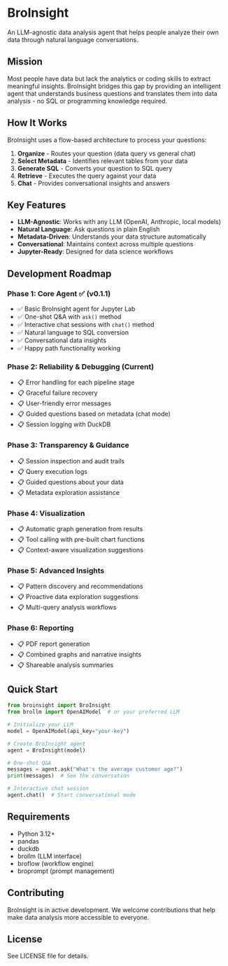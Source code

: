 # BroInsight

An LLM-agnostic data analysis agent that helps people analyze their own data through natural language conversations.

## Mission

Most people have data but lack the analytics or coding skills to extract meaningful insights. BroInsight bridges this gap by providing an intelligent agent that understands business questions and translates them into data analysis - no SQL or programming knowledge required.

## How It Works

BroInsight uses a flow-based architecture to process your questions:

1. **Organize** - Routes your question (data query vs general chat)
2. **Select Metadata** - Identifies relevant tables from your data
3. **Generate SQL** - Converts your question to SQL query
4. **Retrieve** - Executes the query against your data
5. **Chat** - Provides conversational insights and answers

## Key Features

- **LLM-Agnostic**: Works with any LLM (OpenAI, Anthropic, local models)
- **Natural Language**: Ask questions in plain English
- **Metadata-Driven**: Understands your data structure automatically
- **Conversational**: Maintains context across multiple questions
- **Jupyter-Ready**: Designed for data science workflows

## Development Roadmap

### Phase 1: Core Agent ✅ (v0.1.1)
- ✅ Basic BroInsight agent for Jupyter Lab
- ✅ One-shot Q&A with `ask()` method
- ✅ Interactive chat sessions with `chat()` method
- ✅ Natural language to SQL conversion
- ✅ Conversational data insights
- ✅ Happy path functionality working

### Phase 2: Reliability & Debugging (Current)
- 📋 Error handling for each pipeline stage
- 📋 Graceful failure recovery
- 📋 User-friendly error messages
- 📋 Guided questions based on metadata (chat mode)
- 📋 Session logging with DuckDB

### Phase 3: Transparency & Guidance
- 📋 Session inspection and audit trails
- 📋 Query execution logs
- 📋 Guided questions about your data
- 📋 Metadata exploration assistance

### Phase 4: Visualization
- 📋 Automatic graph generation from results
- 📋 Tool calling with pre-built chart functions
- 📋 Context-aware visualization suggestions

### Phase 5: Advanced Insights
- 📋 Pattern discovery and recommendations
- 📋 Proactive data exploration suggestions
- 📋 Multi-query analysis workflows

### Phase 6: Reporting
- 📋 PDF report generation
- 📋 Combined graphs and narrative insights
- 📋 Shareable analysis summaries

## Quick Start

```python
from broinsight import BroInsight
from brollm import OpenAIModel  # or your preferred LLM

# Initialize your LLM
model = OpenAIModel(api_key="your-key")

# Create BroInsight agent
agent = BroInsight(model)

# One-shot Q&A
messages = agent.ask("What's the average customer age?")
print(messages)  # See the conversation

# Interactive chat session
agent.chat()  # Start conversational mode
```

## Requirements

- Python 3.12+
- pandas
- duckdb
- brollm (LLM interface)
- broflow (workflow engine)
- broprompt (prompt management)

## Contributing

BroInsight is in active development. We welcome contributions that help make data analysis more accessible to everyone.

## License

See LICENSE file for details.
